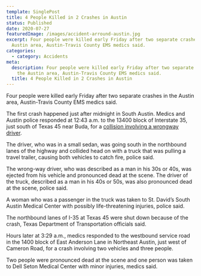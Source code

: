 ```yaml
---
template: SinglePost
title: 4 People Killed in 2 Crashes in Austin
status: Published
date: 2020-07-27
featuredImage: /images/accident-arround-austin.jpg
excerpt: Four people were killed early Friday after two separate crashes in the
  Austin area, Austin-Travis County EMS medics said.
categories:
  - category: Accidents
meta:
  description: Four people were killed early Friday after two separate crashes in
    the Austin area, Austin-Travis County EMS medics said.
  title: 4 People Killed in 2 Crashes in Austin
---
```

<!--StartFragment-->

Four people were killed early Friday after two separate crashes in the Austin area, Austin-Travis County EMS medics said.

The first crash happened just after midnight in South Austin. Medics and Austin police responded at 12:43 a.m. to the 13400 block of Interstate 35, just south of Texas 45 near Buda, for a [collision involving a wrongway driver](https://www.austinaccidentlawyer.com/practice-areas/distracted-driver/).

The driver, who was in a small sedan, was going south in the northbound lanes of the highway and collided head on with a truck that was pulling a travel trailer, causing both vehicles to catch fire, police said.

The wrong-way driver, who was described as a man in his 30s or 40s, was ejected from his vehicle and pronounced dead at the scene. The driver of the truck, described as a man in his 40s or 50s, was also pronounced dead at the scene, police said.

A woman who was a passenger in the truck was taken to St. David’s South Austin Medical Center with possibly life-threatening injuries, police said.

The northbound lanes of I-35 at Texas 45 were shut down because of the crash, Texas Department of Transportation officials said.

Hours later at 3:29 a.m., medics responded to the westbound service road in the 1400 block of East Anderson Lane in Northeast Austin, just west of Cameron Road, for a crash involving two vehicles and three people.

Two people were pronounced dead at the scene and one person was taken to Dell Seton Medical Center with minor injuries, medics said.

<!--EndFragment-->